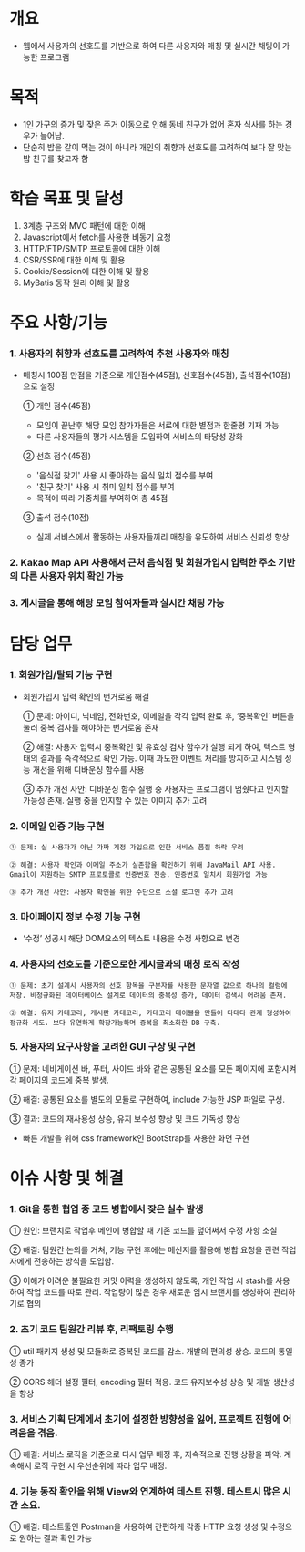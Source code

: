 <!--# 프로젝트명
 LetEatGo

## 프로젝트 제작 과정 및 핵심

현대 사회에 필수적인 ‘식사’와 ‘인간 관계’에 초점을 맞춰 프로젝트를 개발합니다. 새로운 인연을 만들고 밥메이트를 찾을 수 있는 서비스에 중점을 둡니다.

### 프로그램 주요 기능
![1](https://github.com/dongso03/-Final_Project/assets/154950237/412608bd-d0d1-4b55-a5af-57712d24993a)

1. **주변 음식점 찾기 및 모임 만들기**
2. **주변 사람 찾기 및 친구 추가**

### 담당 업무

1. **외부 Open API 활용**
    ![3](https://github.com/dongso03/-Final_Project/assets/154950237/693bea23-c113-4a72-a8f5-012dbbc2f6ba)
   - Kakao Map, Kakao 블로그 검색 API 사용
     1. 주변 음식점 찾기 기능
     2. 주변 친구 찾기 기능 (사용자 간 거리 출력)
    




2. **유저들의 정보 목록 및 친구 추가 기능 (CRUD)**
   ![4](https://github.com/dongso03/-Final_Project/assets/154950237/951dea3f-14a7-4a29-9ac1-353c9a67cefb)

    - MVC 패턴 적용
     1. Servlet Class 작성하여 Servlet에서는 제어 로직 처리만을 수행할 수 있는 환경 제공
     2. 게시판 작성폼 및 게시판 출력 등 View 구현
     3. 유저 간 친구 추가 및 친구 목록 등 서비스 로직 구현 / 테이블 관계 정의


### 이슈 사항

1. 지도 검색결과에서 음식점 외 다른 정보를 제외하고자, 검색 키워드를 가공
  구현 : prefix(사용자 주소) + 사용자가 입력한 키워드 + surfix(음식점 키워드) 로 검색
  발생한 이슈 : 값이 상세해 질수록 검색 정보량이 적어짐
  해결방법 : 일정량의 정보를 찾지 못한 경우 prefix와 surfix의 값을 동적으로 넓은 지역으로 확대 조절, 음식점 키워드를 변경하는 로직 추가

2. Package 네이밍 규칙, Servlet 구현시 url 패턴등 조원들과 통일이 되지 않아 코드 작성시 혼란 발생
 해결 방법: Package 네이밍은 Flat Case로 작성, 변수명은 Camel Case로 작성, url 패턴은 페이지 서비스 내용의 이름으로 알아보기 쉽게 작성

3. 프로젝트 시작 전 CRUD 작업에 필요한 코드를 작성할 때, 코드가 길어지고 시간소모가 심해질 것을 고려하여 라이브러리 선택
 해결 방법: MyBatis와 JPA를 비교하고 MyBatis를 선택. JPA가 MyBatis 보다 생산성을 더 높일수 있지만 MyBatis 또한 경량화된 라이브러리이기에 생산성을 높일 수 있다고 판단, 추가로 성능적 문제와 매핑 작업을 직접하여 세밀한 조정이 가능한 점을 고려하여 선택

4. 프로젝트 제작 중 상용구, Boilerplate 코드가 다수 발생함
  해결방법: CORS 설정, Json body 파싱/직렬화 동작, status code별 에러 처리 메소드 등을 util package 구성해서 보관
  느낀점 : AOP(관점 지향적 프로그래밍)의 필요성을 느낌

5. DB연결 설정 할 때 DBCP 라이브러리의 BasicDataSource 사용
  이유 : BasicDataSource 는 connection pool을 구현하고 있고 이를 통해 DB 연결 객체를 효율적으로 재사용하기에 용이함

6. 지도와 연계하여 비동기(fetch) 방식으로 카카오 블로그 검색 API 사용
 발생한 이슈 : 검색API의 문서 수 파라미터 입력값을 기본값으로 사용하여, 필요 이상의 정보가 검색되며, 성능 하락
 해결방법 : API Document를 읽으며 정보량 제한을 위한 설정 파라미터를 탐색하였고, 입력값을 설정하여 페이지 구성에 필요한 만큼만을 검색할 수 있었음
 교훈 : 외부 API의 사용 시, 예제와 함께 문서를 필독하여 요청 시 필수/옵션 파라미터의 구성과 응답 필드 구성 등을 살펴볼 필요를 느낌

7. kakao Map API 내 주소 값 좌표 변환 함수를 사용하여 사용자 간 거리 출력
 발생한 이슈 : 거리 값을 텍스트 형태로만 서비스 제공하여, 편의성 하락
 해결방법 : 지도형태로 주변 사용자들의 위치를 마커로 나타내고, 거리 값으로 정렬된 목록제공 등으로 편의성 향상
-->
# 개요
- 웹에서 사용자의 선호도를 기반으로 하여 다른 사용자와 매칭 및 실시간 채팅이 가능한 프로그램


# 목적
- 1인 가구의 증가 및 잦은 주거 이동으로 인해 동네 친구가 없어 혼자 식사를 하는 경우가 늘어남.
- 단순히 밥을 같이 먹는 것이 아니라 개인의 취향과 선호도를 고려하여 보다 잘 맞는 밥 친구를 찾고자 함


# 학습 목표 및 달성
1. 3계층 구조와 MVC 패턴에 대한 이해
2. Javascript에서 fetch를 사용한 비동기 요청
3. HTTP/FTP/SMTP 프로토콜에 대한 이해
4. CSR/SSR에 대한 이해 및 활용
5. Cookie/Session에 대한 이해 및 활용
6. MyBatis 동작 원리 이해 및 활용


# 주요 사항/기능
### 1. 사용자의 취향과 선호도를 고려하여 추천 사용자와 매칭
  - 매칭시 100점 만점을 기준으로 개인점수(45점), 선호점수(45점), 출석점수(10점)으로 설정
  
    ① 개인 점수(45점)
     - 모임이 끝난후 해당 모임 참가자들은 서로에 대한 별점과 한줄평 기재 가능
     - 다른 사용자들의 평가 시스템을 도입하여 서비스의 타당성 강화
  
    ② 선호 점수(45점)
     - '음식점 찾기' 사용 시 좋아하는 음식 일치 점수를 부여
     - '친구 찾기' 사용 시 취미 일치 점수를 부여
     - 목적에 따라 가중치를 부여하여 총 45점
   
    ③ 출석 점수(10점)
     - 실제 서비스에서 활동하는 사용자들끼리 매칭을 유도하여 서비스 신뢰성 향상
### 2. Kakao Map API 사용해서 근처 음식점 및 회원가입시 입력한 주소 기반의 다른 사용자 위치 확인 가능
### 3. 게시글을 통해 해당 모임 참여자들과 실시간 채팅 가능


# 담당 업무
### 1. 회원가입/탈퇴 기능 구현
  - 회원가입시 입력 확인의 번거로움 해결

    ① 문제: 아이디, 닉네임, 전화번호, 이메일을 각각 입력 완료 후, ‘중복확인’ 버튼을 눌러 중복 검사를 해야하는 번거로움 존재
    
    ② 해결: 사용자 입력시 중복확인 및 유효성 검사 함수가 실행 되게 하여, 텍스트 형태의 결과를 즉각적으로 확인 가능. 이때 과도한 이벤트 처리를 방지하고 시스템 성능 개선을 위해 디바운싱 함수를 사용
    
    ③ 추가 개선 사안: 디바운싱 함수 실행 중 사용자는 프로그램이 멈췄다고 인지할 가능성 존재. 실행 중을 인지할 수 있는 이미지 추가 고려

### 2. 이메일 인증 기능 구현

    ① 문제: 실 사용자가 아닌 가짜 계정 가입으로 인한 서비스 품질 하락 우려
   
    ② 해결: 사용자 확인과 이메일 주소가 실존함을 확인하기 위해 JavaMail API 사용. Gmail이 지원하는 SMTP 프로토콜로 인증번호 전송. 인증번호 일치시 회원가입 가능
   
    ③ 추가 개선 사안: 사용자 확인을 위한 수단으로 소셜 로그인 추가 고려
### 3. 마이페이지 정보 수정 기능 구현
  - ‘수정’ 성공시 해당 DOM요소의 텍스트 내용을 수정 사항으로 변경

### 4. 사용자의 선호도를 기준으로한 게시글과의 매칭 로직 작성

    ① 문제: 초기 설계시 사용자의 선호 항목을 구분자를 사용한 문자열 값으로 하나의 컬럼에 저장. 비정규화된 데이터베이스 설계로 데이터의 중복성 증가, 데이터 검색시 어려움 존재.
   
    ② 해결: 유저 카테고리, 게시판 카테고리, 카테고리 테이블을 만들어 다대다 관계 형성하여 정규화 시도. 보다 유연하게 확장가능하며 중복을 최소화한 DB 구축. 
### 5. 사용자의 요구사항을 고려한 GUI 구상 및 구현

   ① 문제: 네비게이션 바, 푸터, 사이드 바와 같은 공통된 요소를 모든 페이지에 포함시켜 각 페이지의 코드에 중복 발생.
   
   ② 해결: 공통된 요소를 별도의 모듈로 구현하여, include 가능한 JSP 파일로 구성.
   
   ③ 결과: 코드의 재사용성 상승, 유지 보수성 향상 및 코드 가독성 향상
   
- 빠른 개발을 위해 css framework인 BootStrap를 사용한 화면 구현


# 이슈 사항 및 해결
### 1. Git을 통한 협업 중 코드 병합에서 잦은 실수 발생
   
   ① 원인: 브랜치로 작업후 메인에 병합할 때 기존 코드를 덮어써서 수정 사항 소실
   
   ② 해결: 팀원간 논의를 거쳐, 기능 구현 후에는 메신저를 활용해 병합 요청을 관련 작업자에게 전송하는 방식을 도입함.
   
   ③ 이해가 어려운 불필요한 커밋 이력을 생성하지 않도록, 개인 작업 시 stash를 사용하여 작업 코드를 따로 관리. 작업량이 많은 경우 새로운 임시 브랜치를 생성하여 관리하기로 협의
   
### 2. 초기 코드 팀원간 리뷰 후, 리팩토링 수행

   ① util 패키지 생성 및 모듈화로 중복된 코드를 감소. 개발의 편의성 상승. 코드의 통일성 증가
   
   ② CORS 헤더 설정 필터, encoding 필터 적용. 코드 유지보수성 상승 및 개발 생산성을 향상

### 3. 서비스 기획 단계에서 초기에 설정한 방향성을 잃어, 프로젝트 진행에 어려움을 겪음.
   
   ① 해결: 서비스 로직을 기준으로 다시 업무 배정 후, 지속적으로 진행 상황을 파악. 계속해서 로직 구현 시 우선순위에 따라 업무 배정.

### 4. 기능 동작 확인을 위해 View와 연계하여 테스트 진행. 테스트시 많은 시간 소요.
   
   ① 해결: 테스트툴인 Postman을 사용하여 간편하게 각종 HTTP 요청 생성 및 수정으로 원하는 결과 확인 가능
